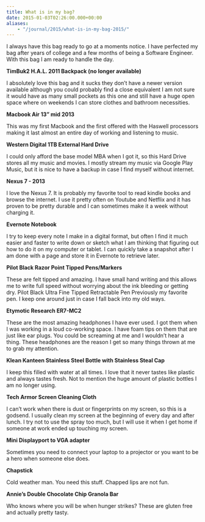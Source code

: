 ```yaml
---
title: What is in my bag?
date: 2015-01-03T02:26:00.000+00:00
aliases:
    - "/journal/2015/what-is-in-my-bag-2015/"
---
```

I always have this bag ready to go at a moments notice. I have perfected my bag after years of college and a few months of being a Software Engineer. With this bag I am ready to handle the day.

<!--more-->

**TimBuk2 H.A.L. 2011 Backpack (no longer available)**

I absolutely love this bag and it sucks they don’t have a newer version available although you could probably find a close equivalent I am not sure it would have as many small pockets as this one and still have a huge open space where on weekends I can store clothes and bathroom necessities.

**Macbook Air 13” mid 2013**

This was my first Macbook and the first offered with the Haswell processors making it last almost an entire day of working and listening to music.

**Western Digital 1TB External Hard Drive**

I could only afford the base model MBA when I got it, so this Hard Drive stores all my music and movies. I mostly stream my music via Google Play Music, but it is nice to have a backup in case I find myself without internet.

**Nexus 7 - 2013**

I love the Nexus 7. It is probably my favorite tool to read kindle books and browse the internet. I use it pretty often on Youtube and Netflix and it has proven to be pretty durable and I can sometimes make it a week without charging it.

**Evernote Notebook**

I try to keep every note I make in a digital format, but often I find it much easier and faster to write down or sketch what I am thinking that figuring out how to do it on my computer or tablet. I can quickly take a snapshot after I am done with a page and store it in Evernote to retrieve later.

**Pilot Black Razor Point Tipped Pens/Markers**

These are felt tipped and amazing. I have small hand writing and this allows me to write full speed without worrying about the ink bleeding or getting dry. Pilot Black Ultra Fine Tipped Retractable Pen Previously my favorite pen. I keep one around just in case I fall back into my old ways.

**Etymotic Research ER7-MC2**

These are the most amazing headphones I have ever used. I got them when I was working in a loud co-working space. I have foam tips on them that are just like ear plugs. You could be screaming at me and I wouldn’t hear a thing. These headphones are the reason I get so many things thrown at me to grab my attention.

**Klean Kanteen Stainless Steel Bottle with Stainless Steal Cap**

I keep this filled with water at all times. I love that it never tastes like plastic and always tastes fresh. Not to mention the huge amount of plastic bottles I am no longer using.

**Tech Armor Screen Cleaning Cloth**

I can’t work when there is dust or fingerprints on my screen, so this is a godsend. I usually clean my screen at the beginning of every day and after lunch. I try not to use the spray too much, but I will use it when I get home if someone at work ended up touching my screen.

**Mini Displayport to VGA adapter**

Sometimes you need to connect your laptop to a projector or you want to be a hero when someone else does.

**Chapstick**

Cold weather man. You need this stuff. Chapped lips are not fun.

**Annie’s Double Chocolate Chip Granola Bar**

Who knows where you will be when hunger strikes? These are gluten free and actually pretty tasty.

